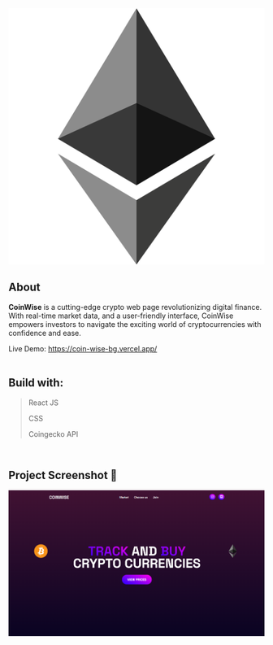 <div align='center'><img src='https://github.com/Qnkisa/CoinWise/blob/main/public/ethereum-logo.png?raw=true'/></div>

## About


__CoinWise__ is a cutting-edge crypto web page revolutionizing digital finance. With real-time market data, and a user-friendly interface, CoinWise empowers investors to navigate the exciting world of cryptocurrencies with confidence and ease.

Live Demo: https://coin-wise-bg.vercel.app/
<br>
<br>




## Build with:

> React JS
> 
> CSS
>
> Coingecko API

<br>

## Project Screenshot 📸

<div align='center'><img src='https://github.com/Qnkisa/CoinWise/blob/main/public/coinwise-hero-real.png?raw=true'/></div>